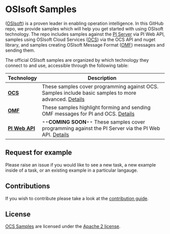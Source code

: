# OSIsoft Samples
([OSIsoft](https://www.osisoft.com/)) is a proven leader in enabling operation intelligence.  In this GitHub repo, we provide samples which will help you get started with using OSIsoft technology. The repo includes samples against the [PI Server](https://www.osisoft.com/pi-system/) via PI Web API, samples using OSIsoft Cloud Services ([OCS](https://cloud.osisoft.com/welcome)) via the OCS API and nuget library, and samples creating OSIsoft Message Format ([OMF](https://pisquare.osisoft.com/community/developers-club/omf)) messages and sending them.



The official OSIsoft samples are organized by which technology they connect to and use, accessible through the following table:

Technology|Description
----|-----------
**<a href="ocs_samples/">OCS</a>** | These samples cover programming against OCS.  Samples include basic samples to more advanced.  <a href="ocs_samples/">Details</a>  
**<a href="omf_samples/">OMF</a>** | These samples highlight forming and sending OMF messages for PI and OCS.  <a href="omf_samples/">Details</a>  
**<a href="piwebapi_samples/">PI Web API</a>**  | **--COMING SOON--** These samples cover programming against the PI Server via the PI Web API. <a href="piwebapi_samples/">Details</a>  

## Request for example 

Please raise an issue if you would like to see a new task, a new example inside of a task, or an existing example in a particular langauge.    

## Contributions

If you wish to contribute please take a look at the [contribution guide](CONTRIBUTING.md).

## License

[OCS Samples](https://github.com/osisoft/ocs-samples) are licensed under the [Apache 2 license](LICENSE.md).
